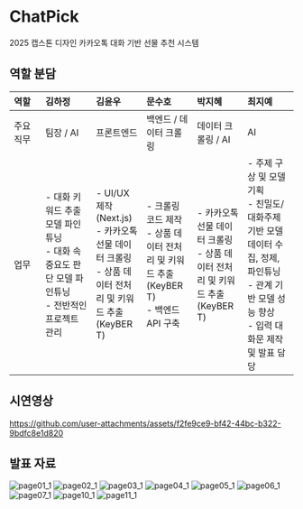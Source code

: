 # ChatPick
2025 캡스톤 디자인 카카오톡 대화 기반 선물 추천 시스템

## 역할 분담
<table style="width:100%; display: table; table-layout:fixed; text-align:left;">
  <thead>
    <tr>
      <th style="width:10%;">역할</th>
      <th style="width:18%;">김하정</th>
      <th style="width:18%;">김윤우</th>
      <th style="width:18%;">문수호</th>
      <th style="width:18%;">박지혜</th>
      <th style="width:18%;">최지예</th>
    </tr>
  </thead>
  <tbody>
    <tr>
      <td>주요 직무</td>
      <td>팀장 / AI</td>
      <td>프론트엔드</td>
      <td>백엔드 / 데이터 크롤링</td>
      <td>데이터 크롤링 / AI</td>
      <td>AI</td>
    </tr>
    <tr>
      <td>업무</td>
      <td>
        - 대화 키워드 추출 모델 파인튜닝<br>
        - 대화 속 중요도 판단 모델 파인튜닝<br>
        - 전반적인 프로젝트 관리
      </td>
      <td>
        - UI/UX 제작 (Next.js)<br>
        - 카카오톡 선물 데이터 크롤링<br>
        - 상품 데이터 전처리 및 키워드 추출 (KeyBERT)
      </td>
      <td>
        - 크롤링 코드 제작<br>
        - 상품 데이터 전처리 및 키워드 추출 (KeyBERT)<br>
        - 백엔드 API 구축
      </td>
      <td>
        - 카카오톡 선물 데이터 크롤링<br>
        - 상품 데이터 전처리 및 키워드 추출 (KeyBERT)
      </td>
      <td>
        - 주제 구상 및 모델 기획<br>
        - 친밀도/대화주제 기반 모델 데이터 수집, 정제, 파인튜닝<br>
        - 관계 기반 모델 성능 향상<br>
        - 입력 대화문 제작 및 발표 담당
      </td>
    </tr>
  </tbody>
</table>

## 시연영상
https://github.com/user-attachments/assets/f2fe9ce9-bf42-44bc-b322-9bdfc8e1d820

## 발표 자료
![page01_1](https://github.com/user-attachments/assets/558c6d72-d8c9-4f58-9ec2-74c90ce9fa88)
![page02_1](https://github.com/user-attachments/assets/0e2881ea-352b-4ba5-8611-80aa0097e5d0)
![page03_1](https://github.com/user-attachments/assets/7e83bbdc-ec39-4a74-91f2-0c5a8c00cdd6)
![page04_1](https://github.com/user-attachments/assets/428d5309-ab21-4d9d-b332-69f7c527a504)
![page05_1](https://github.com/user-attachments/assets/3644b47c-d26d-4648-b2d4-c0737689bd62)
![page06_1](https://github.com/user-attachments/assets/b73aa454-f38a-4e5e-a054-66af484623f5)
![page07_1](https://github.com/user-attachments/assets/3110303d-d095-4bc3-a30f-74ce6de75079)
![page10_1](https://github.com/user-attachments/assets/339d9070-5e62-4b70-a1fc-d0a2c472666e)
![page11_1](https://github.com/user-attachments/assets/f2c2de48-c4ab-43c8-9d70-8f8ca8508e3f)
